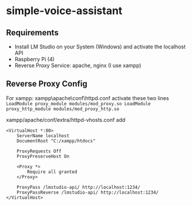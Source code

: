 # simple-voice-assistant

## Requirements
- Install LM Studio on your System (Windows) and activate the localhost API
- Raspberry Pi (4)
- Reverse Proxy Service: apache, nginx (I use xampp)

## Reverse Proxy Config
For xampp:
xampp\apache\conf\httpd.conf   activate these two lines
`
LoadModule proxy_module modules/mod_proxy.so
LoadModule proxy_http_module modules/mod_proxy_http.so
`

xampp/apache/conf/extra/httpd-vhosts.conf   add
```
<VirtualHost *:80>
    ServerName localhost
    DocumentRoot "C:/xampp/htdocs"

    ProxyRequests Off
    ProxyPreserveHost On

    <Proxy *>
        Require all granted
    </Proxy>

    ProxyPass /lmstudio-api/ http://localhost:1234/
    ProxyPassReverse /lmstudio-api/ http://localhost:1234/
</VirtualHost>
```

